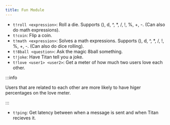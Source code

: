 ```yaml
---
title: Fun Module
---
```


- `t!roll <expression>`: Roll a die. Supports (), d, ^, *, /, !, %, +, -. (Can also do math expressions).
- `t!coin`: Flip a coin.
- `t!math <expression>`: Solves a math expressions. Supports (), d, ^, *, /, !, %, +, -. (Can also do dice rolling).
- `t!8ball <question>`: Ask the magic 8ball something.
- `t!joke`: Have Titan tell you a joke.
- `t!love <user1> <user2>`: Get a meter of how much two users love each other.

:::info

Users that are related to each other are more likely to have higer percentages on the love meter.

:::

- `t!ping`: Get latency between when a message is sent and when Titan recieves it.
